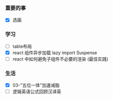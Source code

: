 ### 重要的事
- [x] 选画

### 学习
- [ ] table布局
- [x] react 组件异步加载 lazy import Suspense
- [ ] react 中如何避免子组件不必要的渲染  (最佳实践)

### 生活
- [x] 03-"五位一体"加速减脂
- [ ] 逻辑英语公式回顾汉译英